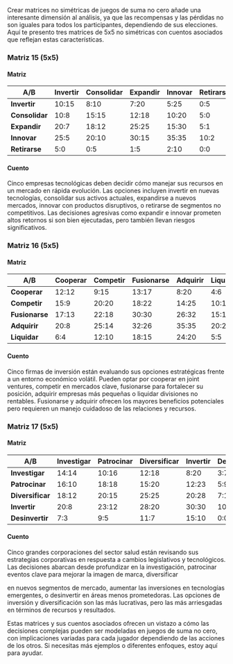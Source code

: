 Crear matrices no simétricas de juegos de suma no cero añade una interesante dimensión al análisis, ya que las recompensas y las pérdidas no son iguales para todos los participantes, dependiendo de sus elecciones. Aquí te presento tres matrices de 5x5 no simétricas con cuentos asociados que reflejan estas características.

### Matriz 15 (5x5)
#### Matriz
| A/B | Invertir | Consolidar | Expandir | Innovar | Retirarse |
|-----|----------|------------|----------|---------|-----------|
| **Invertir**    | 10:15 | 8:10  | 7:20  | 5:25  | 0:5   |
| **Consolidar**  | 10:8  | 15:15 | 12:18 | 10:20 | 5:0   |
| **Expandir**    | 20:7  | 18:12 | 25:25 | 15:30 | 5:1   |
| **Innovar**     | 25:5  | 20:10 | 30:15 | 35:35 | 10:2  |
| **Retirarse**   | 5:0   | 0:5   | 1:5   | 2:10  | 0:0   |

#### Cuento
Cinco empresas tecnológicas deben decidir cómo manejar sus recursos en un mercado en rápida evolución. Las opciones incluyen invertir en nuevas tecnologías, consolidar sus activos actuales, expandirse a nuevos mercados, innovar con productos disruptivos, o retirarse de segmentos no competitivos. Las decisiones agresivas como expandir e innovar prometen altos retornos si son bien ejecutadas, pero también llevan riesgos significativos.

### Matriz 16 (5x5)
#### Matriz
| A/B | Cooperar | Competir | Fusionarse | Adquirir | Liquidar |
|-----|----------|----------|------------|----------|----------|
| **Cooperar**    | 12:12 | 9:15  | 13:17 | 8:20  | 4:6   |
| **Competir**    | 15:9  | 20:20 | 18:22 | 14:25 | 10:12 |
| **Fusionarse**  | 17:13 | 22:18 | 30:30 | 26:32 | 15:18 |
| **Adquirir**    | 20:8  | 25:14 | 32:26 | 35:35 | 20:24 |
| **Liquidar**    | 6:4   | 12:10 | 18:15 | 24:20 | 5:5   |

#### Cuento
Cinco firmas de inversión están evaluando sus opciones estratégicas frente a un entorno económico volátil. Pueden optar por cooperar en joint ventures, competir en mercados clave, fusionarse para fortalecer su posición, adquirir empresas más pequeñas o liquidar divisiones no rentables. Fusionarse y adquirir ofrecen los mayores beneficios potenciales pero requieren un manejo cuidadoso de las relaciones y recursos.

### Matriz 17 (5x5)
#### Matriz
| A/B | Investigar | Patrocinar | Diversificar | Invertir | Desinvertir |
|-----|------------|------------|--------------|----------|-------------|
| **Investigar**    | 14:14 | 10:16 | 12:18 | 8:20  | 3:7   |
| **Patrocinar**    | 16:10 | 18:18 | 15:20 | 12:23 | 5:9   |
| **Diversificar**  | 18:12 | 20:15 | 25:25 | 20:28 | 7:11  |
| **Invertir**      | 20:8  | 23:12 | 28:20 | 30:30 | 10:15 |
| **Desinvertir**   | 7:3   | 9:5   | 11:7  | 15:10 | 0:0   |

#### Cuento
Cinco grandes corporaciones del sector salud están revisando sus estrategias corporativas en respuesta a cambios legislativos y tecnológicos. Las decisiones abarcan desde profundizar en la investigación, patrocinar eventos clave para mejorar la imagen de marca, diversificar

 en nuevos segmentos de mercado, aumentar las inversiones en tecnologías emergentes, o desinvertir en áreas menos prometedoras. Las opciones de inversión y diversificación son las más lucrativas, pero las más arriesgadas en términos de recursos y resultados.

Estas matrices y sus cuentos asociados ofrecen un vistazo a cómo las decisiones complejas pueden ser modeladas en juegos de suma no cero, con implicaciones variadas para cada jugador dependiendo de las acciones de los otros. Si necesitas más ejemplos o diferentes enfoques, estoy aquí para ayudar.
